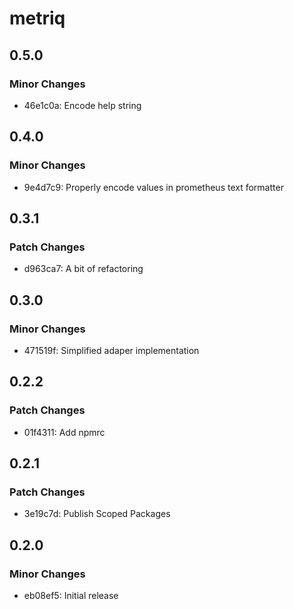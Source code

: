 # metriq

## 0.5.0

### Minor Changes

- 46e1c0a: Encode help string

## 0.4.0

### Minor Changes

- 9e4d7c9: Properly encode values in prometheus text formatter

## 0.3.1

### Patch Changes

- d963ca7: A bit of refactoring

## 0.3.0

### Minor Changes

- 471519f: Simplified adaper implementation

## 0.2.2

### Patch Changes

- 01f4311: Add npmrc

## 0.2.1

### Patch Changes

- 3e19c7d: Publish Scoped Packages

## 0.2.0

### Minor Changes

- eb08ef5: Initial release
